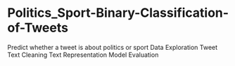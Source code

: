 # Politics_Sport-Binary-Classification-of-Tweets
Predict whether a tweet is about politics or sport
Data Exploration 
Tweet Text Cleaning
Text Representation
Model Evaluation
